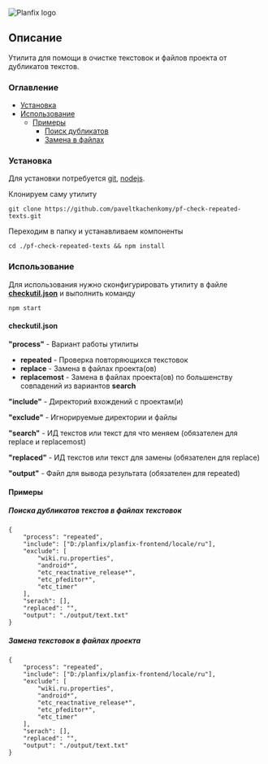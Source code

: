 ![Planfix logo](https://github.com/paveltkachenkomy/pf-check-repeated-texts/raw/master/Planfix-PNG-black.png "Planfix logo")

## Описание
Утилита для помощи в очистке текстовок и файлов проекта от дубликатов текстов.

### Оглавление
 - [Установка](#установка)
 - [Использование](#использование)
	- [Примеры](#примеры)
		- [Поиск дубликатов](#поиска-дубликатов-текстов-в-файлах-текстовок)
		- [Замена в файлах](#замена-текстовок-в-файлах-проекта)

### Установка
Для установки потребуется [git](https://git-scm.com/), [nodejs](https://nodejs.org/).

Клонируем саму утилиту  
```
git clone https://github.com/paveltkachenkomy/pf-check-repeated-texts.git
```

Переходим в папку и устанавливаем компоненты  
```
cd ./pf-check-repeated-texts && npm install
```

### Использование
Для использования нужно сконфигурировать утилиту в файле **[checkutil.json](#checkutiljson)** и выполнить команду
```
npm start
```

#### checkutil.json

**"process"** - Вариант работы утилиты
- **repeated** - Проверка повторяющихся текстовок
- **replace** - Замена в файлах проекта(ов)
- **replacemost** - Замена в файлах проекта(ов) по большенству совпадений из вариантов **search**

**"include"** - Директорий вхождений с проектам(и)

**"exclude"** - Игнорируемые директории и файлы

**"search"** - ИД текстов или текст для что меняем (обязателен для replace и replacemost)

**"replaced"** - ИД текстов или текст для замены (обязателен для replace)

**"output"** - Файл для вывода результата (обязателен для repeated)

#### Примеры 
##### Поиска дубликатов текстов в файлах текстовок
```
{
	"process": "repeated",
	"include": ["D:/planfix/planfix-frontend/locale/ru"],
	"exclude": [
		"wiki.ru.properties",
		"android*",
		"etc_reactnative_release*",
		"etc_pfeditor*",
		"etc_timer"
	],
	"serach": [],
	"replaced": "",
	"output": "./output/text.txt"
}
```
##### Замена текстовок в файлах проекта
```
{
	"process": "repeated",
	"include": ["D:/planfix/planfix-frontend/locale/ru"],
	"exclude": [
		"wiki.ru.properties",
		"android*",
		"etc_reactnative_release*",
		"etc_pfeditor*",
		"etc_timer"
	],
	"serach": [],
	"replaced": "",
	"output": "./output/text.txt"
}
```
